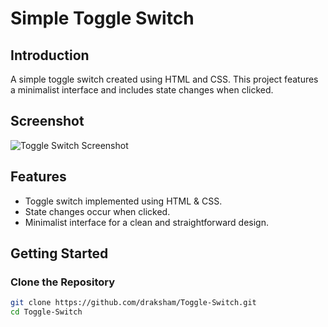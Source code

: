 # Simple Toggle Switch

## Introduction

A simple toggle switch created using HTML and CSS. This project features a minimalist interface and includes state changes when clicked.

## Screenshot

![Toggle Switch Screenshot](https://github.com/draksham/Toggle-Switch/assets/123640464/a49767c9-4d1b-4343-a95b-e95198b36b9b)

## Features

- Toggle switch implemented using HTML & CSS.
- State changes occur when clicked.
- Minimalist interface for a clean and straightforward design.

## Getting Started

### Clone the Repository
```bash
git clone https://github.com/draksham/Toggle-Switch.git
cd Toggle-Switch
